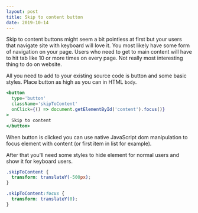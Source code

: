 ```yaml
---
layout: post
title: Skip to content button
date: 2019-10-14
---
```


Skip to content buttons might seem a bit pointless at first but your users that navigate site with keyboard will love it. You most likely have some form of navigation on your page. Users who need to get to main content will have to hit tab like 10 or more times on every page. Not really most interesting thing to do on website.

All you need to add to your existing source code is button and some basic styles. Place button as high as you can in HTML `body`.

```jsx
<button
  type='button'
  className='skipToContent'
  onClick={() => document.getElementById('content').focus()}
>
  Skip to content
</button>
```

When button is clicked you can use native JavaScript dom manipulation to focus element with content (or first item in list for example).

After that you'll need some styles to hide element for normal users and show it for keyboard users.

```css
.skipToContent {
  transform: translateY(-500px);
}

.skipToContent:focus {
  transform: translateY(0);
}
```
